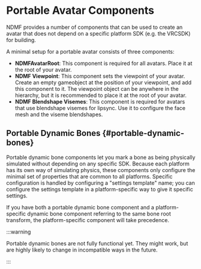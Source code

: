 # Portable Avatar Components

NDMF provides a number of components that can be used to create an avatar that does not depend on a specific platform SDK (e.g. the VRCSDK) for building.

A minimal setup for a portable avatar consists of three components:
- **NDMFAvatarRoot**: This component is required for all avatars. Place it at the root of your avatar.
- **NDMF Viewpoint**: This component sets the viewpoint of your avatar. Create an empty gameobject at the position of your viewpoint, and add this component to it. The viewpoint object can be anywhere in the hierarchy, but it is recommended to place it at the root of your avatar.
- **NDMF Blendshape Visemes**: This component is required for avatars that use blendshape visemes for lipsync. Use it to configure the face mesh and the viseme blendshapes.

## Portable Dynamic Bones {#portable-dynamic-bones}

Portable dynamic bone components let you mark a bone as being physically simulated without depending
on any specific SDK. Because each platform has its own way of simulating physics, these components
only configure the minimal set of properties that are common to all platforms. Specific configuration
is handled by configuring a "settings template" name; you can configure the settings template
in a platform-specific way to give it specific settings.

If you have both a portable dynamic bone component and a platform-specific dynamic bone component
referring to the same bone root transform, the platform-specific component will take precedence.

:::warning

Portable dynamic bones are not fully functional yet. They might work,
but are highly likely to change in incompatible ways in the future.

:::

<!-- TODO: Details -->